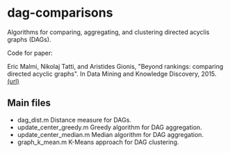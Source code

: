 # dag-comparisons
Algorithms for comparing, aggregating, and clustering directed acyclis graphs (DAGs).

Code for paper:

Eric Malmi, Nikolaj Tatti, and Aristides Gionis, "Beyond rankings: comparing directed acyclic graphs". In Data Mining and Knowledge Discovery, 2015. [(url)](http://link.springer.com/article/10.1007/s10618-015-0406-1)

## Main files
* dag_dist.m              Distance measure for DAGs.
* update_center_greedy.m  Greedy algorithm for DAG aggregation.
* update_center_median.m  Median algorithm for DAG aggregation.
* graph_k_mean.m          K-Means approach for DAG clustering.

